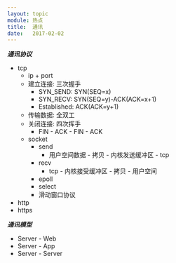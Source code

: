 ```yaml
---
layout: topic
module: 热点
title:  通讯
date:   2017-02-02
---
```


***通讯协议***

* tcp
    * ip + port
    * 建立连接: 三次握手
        * SYN_SEND: SYN(SEQ=x)
        * SYN_RECV: SYN(SEQ=y)-ACK(ACK=x+1)
        * Established: ACK(ACK=y+1)  
    * 传输数据: 全双工
    * 关闭连接: 四次挥手
        * FIN - ACK - FIN - ACK
    * socket
        * send
            * 用户空间数据 - 拷贝 - 内核发送缓冲区 - tcp
        * recv
            * tcp - 内核接受缓冲区 - 拷贝 - 用户空间
        * epoll
        * select
        * 滑动窗口协议
* http
* https

***通讯模型***

* Server - Web
* Server - App
* Server - Server
